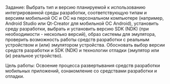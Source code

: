 Задание:
Выбрать тип и версию планируемой к использованию интегрированной среды разработки, соответствующую типам и версиям мобильной ОС и ОС на персональном компьютере (например, Android Studio или Qt-Creator для мобильной ОС Android), установить среду разработки, выбрать и установить версию SDK (NDK) (при необходимости - несколько версий), образ системы для эмулятора, проверить возможность работы средств разработки с реальным устройством и (или) эмулятором устройства. Обосновать выбор версии средств разработки и SDK (NDK) и технологии отладки (эмулятор или (и) реальное устройство).
 
Цель работы:
Освоение процесса развертывания средств разработки мобильных приложений, ознакомление со средствами разработки и отладки.
 
